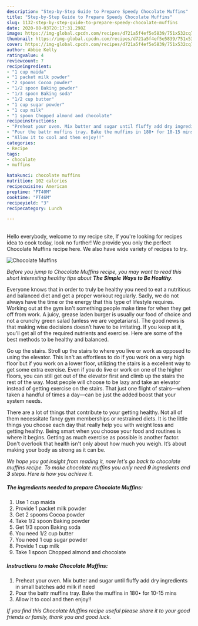 ```yaml
---
description: "Step-by-Step Guide to Prepare Speedy Chocolate Muffins"
title: "Step-by-Step Guide to Prepare Speedy Chocolate Muffins"
slug: 1132-step-by-step-guide-to-prepare-speedy-chocolate-muffins
date: 2020-08-03T20:17:31.298Z
image: https://img-global.cpcdn.com/recipes/d721a5f4ef5e5839/751x532cq70/chocolate-muffins-recipe-main-photo.jpg
thumbnail: https://img-global.cpcdn.com/recipes/d721a5f4ef5e5839/751x532cq70/chocolate-muffins-recipe-main-photo.jpg
cover: https://img-global.cpcdn.com/recipes/d721a5f4ef5e5839/751x532cq70/chocolate-muffins-recipe-main-photo.jpg
author: Abbie Kelly
ratingvalue: 4
reviewcount: 7
recipeingredient:
- "1 cup maida"
- "1 packet milk powder"
- "2 spoons Cocoa powder"
- "1/2 spoon Baking powder"
- "1/3 spoon Baking soda"
- "1/2 cup butter"
- "1 cup sugar powder"
- "1 cup milk"
- "1 spoon Chopped almond and chocolate"
recipeinstructions:
- "Preheat your oven. Mix butter and sugar until fluffy add dry ingredients in small batches add milk if need"
- "Pour the battr muffins tray. Bake the muffins in 180• for 10-15 mins"
- "Allow it to cool and then enjoy!!"
categories:
- Recipe
tags:
- chocolate
- muffins

katakunci: chocolate muffins 
nutrition: 102 calories
recipecuisine: American
preptime: "PT40M"
cooktime: "PT46M"
recipeyield: "3"
recipecategory: Lunch

---
```

<br>
Hello everybody, welcome to my recipe site, If you're looking for recipes idea to cook today, look no further! We provide you only the perfect Chocolate Muffins recipe here. We also have wide variety of recipes to try.
<br>


![Chocolate Muffins](https://img-global.cpcdn.com/recipes/d721a5f4ef5e5839/751x532cq70/chocolate-muffins-recipe-main-photo.jpg)

<i>Before you jump to Chocolate Muffins recipe, you may want to read this short interesting healthy tips about <strong>The Simple Ways to Be Healthy</strong>.</i>

Everyone knows that in order to truly be healthy you need to eat a nutritious and balanced diet and get a proper workout regularly. Sadly, we do not always have the time or the energy that this type of lifestyle requires. Working out at the gym isn't something people make time for when they get off from work. A juicy, grease laden burger is usually our food of choice and not a crunchy green salad (unless we are vegetarians). The good news is that making wise decisions doesn’t have to be irritating. If you keep at it, you'll get all of the required nutrients and exercise. Here are some of the best methods to be healthy and balanced.

Go up the stairs. Stroll up the stairs to where you live or work as opposed to using the elevator. This isn't as effortless to do if you work on a very high floor but if you work on a lower floor, utilizing the stairs is a excellent way to get some extra exercise. Even if you do live or work on one of the higher floors, you can still get out of the elevator first and climb up the stairs the rest of the way. Most people will choose to be lazy and take an elevator instead of getting exercise on the stairs. That just one flight of stairs—when taken a handful of times a day—can be just the added boost that your system needs. 

There are a lot of things that contribute to your getting healthy. Not all of them necessitate fancy gym memberships or restrained diets. It is the little things you choose each day that really help you with weight loss and getting healthy. Being smart when you choose your food and routines is where it begins. Getting as much exercise as possible is another factor. Don't overlook that health isn't only about how much you weigh. It’s about making your body as strong as it can be. 


<i>We hope you got insight from reading it, now let's go back to chocolate muffins recipe. To make chocolate muffins you only need <strong>9</strong> ingredients and <strong>3</strong> steps. Here is how you achieve it.
</i>

##### The ingredients needed to prepare Chocolate Muffins:

1. Use 1 cup maida
1. Provide 1 packet milk powder
1. Get 2 spoons Cocoa powder
1. Take 1/2 spoon Baking powder
1. Get 1/3 spoon Baking soda
1. You need 1/2 cup butter
1. You need 1 cup sugar powder
1. Provide 1 cup milk
1. Take 1 spoon Chopped almond and chocolate


##### Instructions to make Chocolate Muffins:

1. Preheat your oven. Mix butter and sugar until fluffy add dry ingredients in small batches add milk if need
1. Pour the battr muffins tray. Bake the muffins in 180• for 10-15 mins
1. Allow it to cool and then enjoy!!


<i>If you find this Chocolate Muffins recipe useful please share it to your good friends or family, thank you and good luck.</i>
